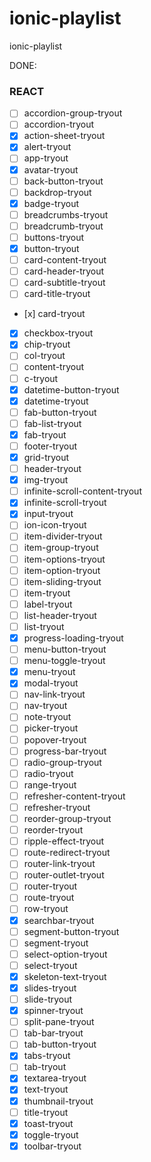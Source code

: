 # ionic-playlist

ionic-playlist

DONE:

### REACT

- [ ] accordion-group-tryout
- [ ] accordion-tryout
- [x] action-sheet-tryout
- [x] alert-tryout
- [ ] app-tryout
- [x] avatar-tryout
- [ ] back-button-tryout
- [ ] backdrop-tryout
- [x] badge-tryout
- [ ] breadcrumbs-tryout
- [ ] breadcrumb-tryout
- [ ] buttons-tryout
- [x] button-tryout
- [ ] card-content-tryout
- [ ] card-header-tryout
- [ ] card-subtitle-tryout
- [ ] card-title-tryout
- [​x] card-tryout
- [x] checkbox-tryout
- [x] chip-tryout
- [ ] col-tryout
- [ ] content-tryout
- [ ] c-tryout
- [x] datetime-button-tryout
- [x] datetime-tryout
- [ ] fab-button-tryout
- [ ] fab-list-tryout
- [x] fab-tryout
- [ ] footer-tryout
- [x] grid-tryout
- [ ] header-tryout
- [x] img-tryout
- [ ] infinite-scroll-content-tryout
- [x] infinite-scroll-tryout
- [x] input-tryout
- [ ] ion-icon-tryout
- [ ] item-divider-tryout
- [ ] item-group-tryout
- [ ] item-options-tryout
- [ ] item-option-tryout
- [ ] item-sliding-tryout
- [ ] item-tryout
- [ ] label-tryout
- [ ] list-header-tryout
- [ ] list-tryout
- [x] progress-loading-tryout
- [ ] menu-button-tryout
- [ ] menu-toggle-tryout
- [x] menu-tryout
- [x] modal-tryout
- [ ] nav-link-tryout
- [ ] nav-tryout
- [ ] note-tryout
- [ ] picker-tryout
- [ ] popover-tryout
- [ ] progress-bar-tryout
- [ ] radio-group-tryout
- [ ] radio-tryout
- [ ] range-tryout
- [ ] refresher-content-tryout
- [ ] refresher-tryout
- [ ] reorder-group-tryout
- [ ] reorder-tryout
- [ ] ripple-effect-tryout
- [ ] route-redirect-tryout
- [ ] router-link-tryout
- [ ] router-outlet-tryout
- [ ] router-tryout
- [ ] route-tryout
- [ ] row-tryout
- [x] searchbar-tryout
- [ ] segment-button-tryout
- [ ] segment-tryout
- [ ] select-option-tryout
- [ ] select-tryout
- [x] skeleton-text-tryout
- [x] slides-tryout
- [ ] slide-tryout
- [x] spinner-tryout
- [ ] split-pane-tryout
- [ ] tab-bar-tryout
- [ ] tab-button-tryout
- [x] tabs-tryout
- [ ] tab-tryout
- [x] textarea-tryout
- [x] text-tryout
- [x] thumbnail-tryout
- [ ] title-tryout
- [x] toast-tryout
- [x] toggle-tryout
- [x] toolbar-tryout

